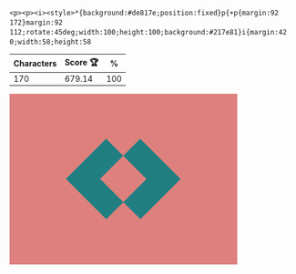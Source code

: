 `<p><p><i><style>*{background:#de817e;position:fixed}p{+p{margin:92 172}margin:92 112;rotate:45deg;width:100;height:100;background:#217e81}i{margin:42 0;width:58;height:58`

| Characters | Score 🏆 | %   |
| ---------- | -------- | --- |
| 170        | 679.14   | 100 |

![](/2024/Sep2024/07/20240907.png)
